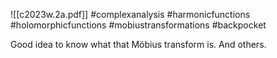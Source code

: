 ![[c2023w.2a.pdf]] #complexanalysis #harmonicfunctions #holomorphicfunctions #mobiustransformations #backpocket 

Good idea to know what that Möbius transform is. And others.